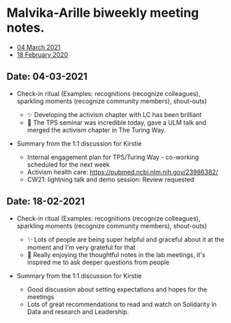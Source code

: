 # Malvika-Arille biweekly meeting notes.

* [04 March 2021](#date-04-03-2021)
* [18 February 2020](#date-18-02-2021)

## Date: 04-03-2021

- Check-in ritual
(Examples: recognitions (recognize colleagues), sparkling moments (recognize community members), shout-outs)
    -  :sparkles: Developing the activism chapter with LC has been brilliant 
    -  :loudspeaker: The TPS seminar was incredible today, gave a ULM talk and merged the activism chapter in The Turing Way.

- Summary from the 1:1 discussion for Kirstie
    - Internal engagement plan for TPS/Turing Way - co-working scheduled for the next week
    - Activism health care: https://pubmed.ncbi.nlm.nih.gov/23986382/
    - CW21: lightning talk and demo session: Review requested

## Date: 18-02-2021

- Check-in ritual
(Examples: recognitions (recognize colleagues), sparkling moments (recognize community members), shout-outs)
    -  :sparkles: Lots of people are being super helpful and graceful about it at the moment and I'm very grateful for that 
    - :loudspeaker: Really enjoying the thoughtful notes in the lab meetings, it's inspired me to ask deeper questions from people 

- Summary from the 1:1 discussion for Kirstie
    - Good discussion about setting expectations and hopes for the meetings
    - Lots of great recommendations to read and watch on Solidarity in Data and research and Leadership. 
